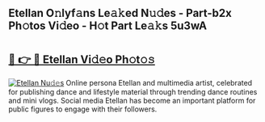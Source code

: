 ## Etellan O𝚗lyf𝚊ns Le𝚊𝚔ed N𝚞𝚍es - Part-b2x Ph𝚘tos Vi𝚍eo - H𝚘t Part Le𝚊𝚔s 5u3wA

# <h2><a href="http://hf3ovij.feru.top/?c=Etellan">🔗 👉 🔴 Etellan Vi𝚍𝚎o Ph𝚘t𝚘𝚜</a></h2>

[![Etellan Nu𝚍𝚎s](https://i.imgur.com/0TWrTi3.gif)](http://hf3ovij.feru.top/?c=Etellan)
Online persona Etellan and multimedia artist, celebrated for publishing dance and lifestyle material through trending dance routines and mini vlogs. Social media Etellan has become an important platform for public figures to engage with their followers. 

